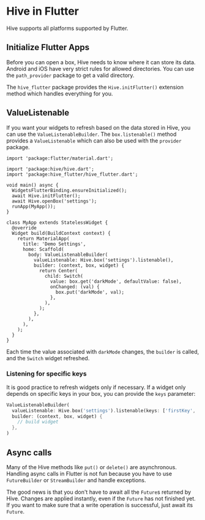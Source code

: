 # Hive in Flutter

Hive supports all platforms supported by Flutter.

## Initialize Flutter Apps

Before you can open a box, Hive needs to know where it can store its data. Android and iOS have very strict rules for allowed directories. You can use the `path_provider` package to get a valid directory.

The `hive_flutter` package provides the `Hive.initFlutter()` extension method which handles everything for you.

## ValueListenable

If you want your widgets to refresh based on the data stored in Hive, you can use the `ValueListenableBuilder`. The `box.listenable()` method provides a `ValueListenable` which can also be used with the `provider` package.

```dart:flutter:600px
import 'package:flutter/material.dart';

import 'package:hive/hive.dart';
import 'package:hive_flutter/hive_flutter.dart';

void main() async {
  WidgetsFlutterBinding.ensureInitialized();
  await Hive.initFlutter();
  await Hive.openBox('settings');
  runApp(MyApp());
}

class MyApp extends StatelessWidget {
  @override
  Widget build(BuildContext context) {
    return MaterialApp(
      title: 'Demo Settings',
      home: Scaffold(
        body: ValueListenableBuilder(
          valueListenable: Hive.box('settings').listenable(),
          builder: (context, box, widget) {
            return Center(
              child: Switch(
                value: box.get('darkMode', defaultValue: false),
                onChanged: (val) {
                  box.put('darkMode', val);
                },
              ),
            );
          },
        ),
      ),
    );
  }
}
```

Each time the value associated with `darkMode` changes, the `builder` is called, and the `Switch` widget refreshed.

### Listening for specific keys

It is good practice to refresh widgets only if necessary. If a widget only depends on specific keys in your box, you can provide the `keys` parameter:

```dart
ValueListenableBuilder(
  valueListenable: Hive.box('settings').listenable(keys: ['firstKey', 'secondKey']),
  builder: (context, box, widget) {
    // build widget
  },
)
```

## Async calls

Many of the Hive methods like `put()` or `delete()` are asynchronous. Handling async calls in Flutter is not fun because you have to use `FutureBuilder` or `StreamBuilder` and handle exceptions.

The good news is that you don't have to await all the `Future`s returned by Hive. Changes are applied instantly, even if the `Future` has not finished yet. If you want to make sure that a write operation is successful, just await its `Future`.
